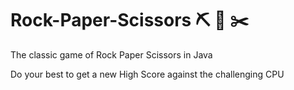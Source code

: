 # Rock-Paper-Scissors ⛏️  📄 ✂️
The classic game of Rock Paper Scissors in Java

Do your best to get a new High Score against the challenging CPU
